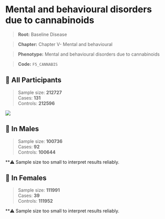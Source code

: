 # Mental and behavioural disorders due to cannabinoids

> **Root:** Baseline Disease  

> **Chapter:** Chapter V- Mental and behavioural  

> **Phenotype:** Mental and behavioural disorders due to cannabinoids  

> **Code:** `F5_CANNABIS`

## 🧪 All Participants  
> Sample size: **212727**  
> Cases: **131**  
> Controls: **212596**
<img src="/Disease/Figures/ALL/Incidence/F5_CANNABIS.png"/>
<CsvTable src="/public/Disease/Data/ALL/Incidence/COX_F5_CANNABIS.csv" label="🔍 View full results" />

## 👨 In Males  
> Sample size: **100736**  
> Cases: **92**  
> Controls: **100644**

**⚠️ Sample size too small to interpret results reliably.


## 👩 In Females  
> Sample size: **111991**  
> Cases: **39**  
> Controls: **111952**

**⚠️ Sample size too small to interpret results reliably.

